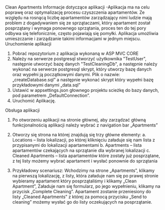 Clean Apartments
Informacje dotyczące aplikacji
-Aplikacja ma na celu poprawę oraz optymalizację procesu czyszczenia apartamentów. Ze względu na rosnącą liczbę apartamentów zarządzający nimi ludzie mają problem z dogadywaniem się ze sprzątaczami, który apartament został posprzątany i wymaga ponownego sprzątania, proces ten do tej pory odbywa się telefonicznie, często pojawiają się pomyłki. Aplikacja umożliwia umieszczanie i zarządzanie takimi informacjami w jednym miejscu.
Uruchomienie aplikacji
1.	Pobrać repozytorium z aplikacja wykonaną w ASP MVC CORE
2.	Należy na serwerze postgresql stworzyć użytkownika "TestUser", następnie utworzyć bazę danych "TestCleaningDb", a następnie należy wykonać na serwerze postgresql skrypt, który  utworzy bazę danych oraz wypełni ją początkowymi danymi. Plik o nazwie: „createDatabase.sql” a następnie wykonać skrypt który wypełni bazę przykładowymi danymi „data.sql”
3.	Ustawić w appsettings.json głownego projektu scieżkę do bazy danych, pod parametrem „DefaultConnection”.
4.	Uruchomić Aplikację.

Obsługa aplikacji
1.	Po otworzeniu aplikacji na stronie głównej, aby zarządzać główną funkcjonalnością aplikacji należy wybrać z navigation bar „Apartments”
2.	Otworzy się strona na której znajdują się trzy główne elementy:
a.	Locations – lista lokalizacji, po której kliknięciu załaduje się nam lista z przypisanymi do lokalizacji apartamentami
b.	Apartments – lista apartamentów czekających na sprzątanie dla wybranej lokalizacji
c.	Cleaned Apartments – lista apartamentów które zostały już posprzątane, z tej listy możemy wybrać apartament i wysłać ponownie do sprzątania

3.	Przykładowy scenariusz:
Wchodzimy na strone „Apartments”, klikamy na pierwszą lokalizację, z listy, która załaduje nam się po prawej stronie wybieramy apartament który posprzątaliśmy i klikamy „Clean Apartment”, Załaduje nam się formularz, po jego wypełnieniu, klikamy na przycisk „Complete Cleaning”. Apartament zostanie przeniesiony do listy „Cleaned Apartments” z której za pomocą przycisku „Send to cleaning” możemy wysłać go do listy oczekujących na posprzątanie.
